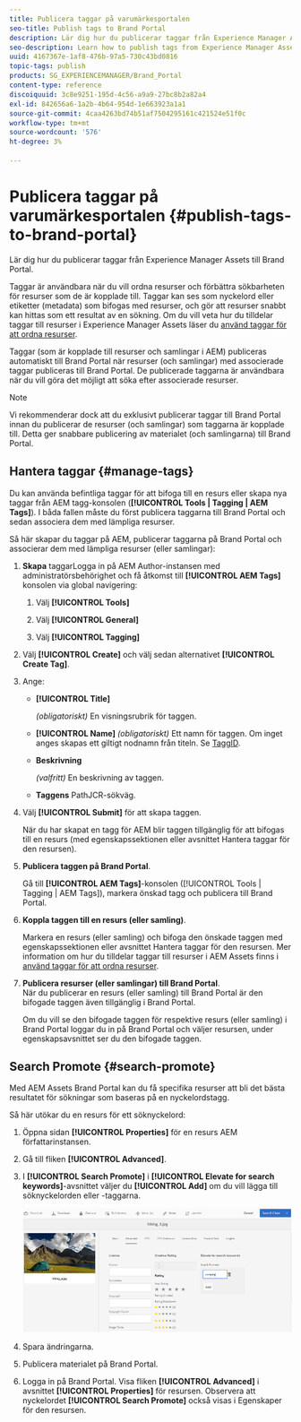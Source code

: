```yaml
---
title: Publicera taggar på varumärkesportalen
seo-title: Publish tags to Brand Portal
description: Lär dig hur du publicerar taggar från Experience Manager Assets till Brand Portal.
seo-description: Learn how to publish tags from Experience Manager Assets to Brand Portal.
uuid: 4167367e-1af8-476b-97a5-730c43bd0816
topic-tags: publish
products: SG_EXPERIENCEMANAGER/Brand_Portal
content-type: reference
discoiquuid: 3c8e9251-195d-4c56-a9a9-27bc8b2a82a4
exl-id: 842656a6-1a2b-4b64-954d-1e663923a1a1
source-git-commit: 4caa4263bd74b51af7504295161c421524e51f0c
workflow-type: tm+mt
source-wordcount: '576'
ht-degree: 3%

---
```


# Publicera taggar på varumärkesportalen {#publish-tags-to-brand-portal}

Lär dig hur du publicerar taggar från Experience Manager Assets till Brand Portal.

Taggar är användbara när du vill ordna resurser och förbättra sökbarheten för resurser som de är kopplade till. Taggar kan ses som nyckelord eller etiketter (metadata) som bifogas med resurser, och gör att resurser snabbt kan hittas som ett resultat av en sökning. Om du vill veta hur du tilldelar taggar till resurser i Experience Manager Assets läser du [använd taggar för att ordna resurser](https://experienceleague.adobe.com/docs/experience-manager-65/assets/managing/organize-assets.html).

Taggar (som är kopplade till resurser och samlingar i AEM) publiceras automatiskt till Brand Portal när resurser (och samlingar) med associerade taggar publiceras till Brand Portal. De publicerade taggarna är användbara när du vill göra det möjligt att söka efter associerade resurser.

>[!NOTE]
>
>Vi rekommenderar dock att du exklusivt publicerar taggar till Brand Portal innan du publicerar de resurser (och samlingar) som taggarna är kopplade till. Detta ger snabbare publicering av materialet (och samlingarna) till Brand Portal.

## Hantera taggar {#manage-tags}

Du kan använda befintliga taggar för att bifoga till en resurs eller skapa nya taggar från AEM tagg-konsolen (**[!UICONTROL Tools | Tagging | AEM Tags]**). I båda fallen måste du först publicera taggarna till Brand Portal och sedan associera dem med lämpliga resurser.

Så här skapar du taggar på AEM, publicerar taggarna på Brand Portal och associerar dem med lämpliga resurser (eller samlingar):

1. **Skapa**
taggarLogga in på AEM Author-instansen med administratörsbehörighet och få åtkomst till  **[!UICONTROL AEM Tags]** konsolen via global navigering:

   1. Välj **[!UICONTROL Tools]**

   1. Välj **[!UICONTROL General]**

   1. Välj **[!UICONTROL Tagging]**

1. Välj **[!UICONTROL Create]** och välj sedan alternativet **[!UICONTROL Create Tag]**.
1. Ange:

   * **[!UICONTROL Title]**

      *(obligatoriskt)* En visningsrubrik för taggen.
   * **[!UICONTROL Name]**
      *(obligatoriskt)* Ett namn för taggen. Om inget anges skapas ett giltigt nodnamn från titeln. Se [TaggID](https://experienceleague.adobe.com/docs/experience-manager-65/developing/platform/tagging/framework.html).
   * **Beskrivning**

      *(valfritt)* En beskrivning av taggen.
   * **Taggens**
PathJCR-sökväg.

1. Välj **[!UICONTROL Submit]** för att skapa taggen.

   När du har skapat en tagg för AEM blir taggen tillgänglig för att bifogas till en resurs (med egenskapssektionen eller avsnittet Hantera taggar för den resursen).

1. **Publicera taggen på Brand Portal**.

   Gå till **[!UICONTROL AEM Tags]**-konsolen ([!UICONTROL Tools | Tagging | AEM Tags]), markera önskad tagg och publicera till Brand Portal.

1. **Koppla taggen till en resurs (eller samling)**.

   Markera en resurs (eller samling) och bifoga den önskade taggen med egenskapssektionen eller avsnittet Hantera taggar för den resursen. Mer information om hur du tilldelar taggar till resurser i AEM Assets finns i [använd taggar för att ordna resurser](https://experienceleague.adobe.com/docs/experience-manager-65/assets/managing/organize-assets.html).

1. **Publicera resurser (eller samlingar) till Brand Portal**.\
   När du publicerar en resurs (eller samling) till Brand Portal är den bifogade taggen även tillgänglig i Brand Portal.

   Om du vill se den bifogade taggen för respektive resurs (eller samling) i Brand Portal loggar du in på Brand Portal och väljer resursen, under egenskapsavsnittet ser du den bifogade taggen.

## Search Promote {#search-promote}

Med AEM Assets Brand Portal kan du få specifika resurser att bli det bästa resultatet för sökningar som baseras på en nyckelordstagg.

Så här utökar du en resurs för ett söknyckelord:

1. Öppna sidan **[!UICONTROL Properties]** för en resurs AEM författarinstansen.
1. Gå till fliken **[!UICONTROL Advanced]**.
1. I **[!UICONTROL Search Promote]** i **[!UICONTROL Elevate for search keywords]**-avsnittet väljer du **[!UICONTROL Add]** om du vill lägga till söknyckelorden eller -taggarna.

   ![](assets/search-promote.png)

1. Spara ändringarna.
1. Publicera materialet på Brand Portal.
1. Logga in på Brand Portal. Visa fliken **[!UICONTROL Advanced]** i avsnittet **[!UICONTROL Properties]** för resursen.
Observera att nyckelordet **[!UICONTROL Search Promote]** också visas i Egenskaper för den resursen.
